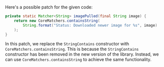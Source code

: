 Here's a possible patch for the given code:

```java
private static Matcher<String> imagePulled(final String image) {
    return new CoreMatchers.containsString(
        String.format("Status: Downloaded newer image for %s", image)
    );
}
```

In this patch, we replace the `StringContains` constructor with `CoreMatchers.containsString`. This is because the `StringContains` constructor has been removed in the new version of the library. Instead, we can use `CoreMatchers.containsString` to achieve the same functionality.